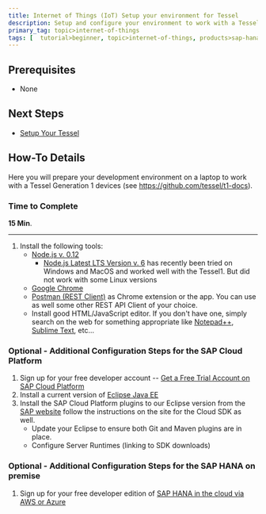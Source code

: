 ```yaml
---
title: Internet of Things (IoT) Setup your environment for Tessel
description: Setup and configure your environment to work with a Tessel device
primary_tag: topic>internet-of-things
tags: [  tutorial>beginner, topic>internet-of-things, products>sap-hana, products>sap-cloud-platform, tutorial>how-to ]
---
```

## Prerequisites  
 - None

## Next Steps
 - [Setup Your Tessel](http://www.sap.com/developer/tutorials/iot-tessel.html)


## How-To Details
Here you will prepare your development environment on a laptop to work with a Tessel Generation 1 devices (see <https://github.com/tessel/t1-docs>).

### Time to Complete
**15 Min**.

---

1. Install the following tools:    - [Node.js v. 0.12](https://nodejs.org/en/blog/release/v0.12.18/)
        * [Node.js Latest LTS Version v. 6](https://nodejs.org/en/download/) has recently been tried on Windows and MacOS and worked well with the Tessel1. But did not work with some Linux versions    - [Google Chrome](http://www.google.com/chrome/)    - [Postman (REST Client)](https://www.getpostman.com/apps) as Chrome extension or the app. You can use as well some other REST API Client of your choice.    - Install good HTML/JavaScript editor. If you don't have one, simply search on the web for something appropriate like [Notepad++](https://notepad-plus-plus.org/), [Sublime Text](http://www.sublimetext.com/), etc...
### Optional - Additional Configuration Steps for the SAP Cloud Platform

1. Sign up for your free developer account -- [Get a Free Trial Account on SAP Cloud Platform](https://developers.sap.com/tutorials/hcp-create-trial-account.html)
2. Install a current version of [Eclipse Java EE](http://www.eclipse.org/downloads/packages/release/photon)
2. Install the SAP Cloud Platform plugins to our Eclipse version from the [SAP website](http://tools.hana.ondemand.com/#cloud) follow the instructions on the site for the Cloud SDK as well.    - Update your Eclipse to ensure both Git and Maven plugins are in place.    - Configure Server Runtimes (linking to SDK downloads)

### Optional - Additional Configuration Steps for the SAP HANA on premise

1. Sign up for your free developer edition of [SAP HANA in the cloud via AWS or Azure](https://developers.sap.com/topics/sap-hana.html)

